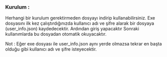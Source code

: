 ### Kurulum : 

Herhangi bir kurulum gerektirmeden dosyayı indirip kullanabilirsiniz. 
Exe dosyasını ilk kez çalıştırdığınızda kullanıcı adı ve şifre alarak bir dosyaya (user_info.json) kaydedecektir. Ardından giriş yapacaktır Sonraki kullanımlarda bu dosyadan otomatik okuyacaktır. 


Not : Eğer exe dosyası ile user_info.json aynı yerde olmazsa tekrar en başta olduğu gibi kullanıcı adı ve şifre isteyecektir. 
